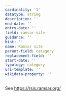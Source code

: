 ```yaml
---
cardinality: '1'
datatype: string
description: ''
end-date: ''
entry-date: ''
field: ramsar-site
guidance: ''
hint: ''
name: Ramsar site
parent-field: category
replacement-field: ''
start-date: ''
typology: category
uri-template: ''
wikidata-property: ''
---
```


See https://rsis.ramsar.org/
